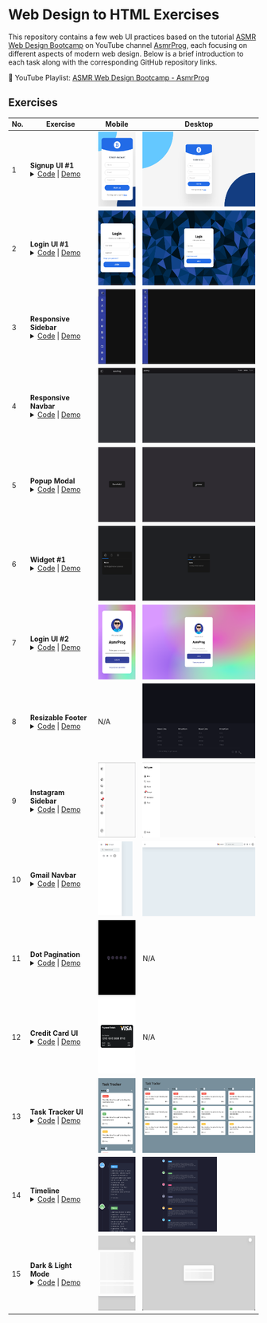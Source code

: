 # Web Design to HTML Exercises

This repository contains a few web UI practices based on the tutorial [ASMR Web Design Bootcamp](https://www.youtube.com/playlist?list=PLkC56g8fboI0QgD6VvH5TN0Nm1i5dVITH) on YouTube channel [AsmrProg](https://www.youtube.com/@AsmrProg), each focusing on different aspects of modern web design. Below is a brief introduction to each task along with the corresponding GitHub repository links.

🎥 YouTube Playlist: [ASMR Web Design Bootcamp - AsmrProg](https://www.youtube.com/playlist?list=PLkC56g8fboI0QgD6VvH5TN0Nm1i5dVITH)

## Exercises

| No. | Exercise                                                                                                                                                                                                                                                                                                                                                                                                                                                  | Mobile                                                                | Desktop                                                        |
| --- | --------------------------------------------------------------------------------------------------------------------------------------------------------------------------------------------------------------------------------------------------------------------------------------------------------------------------------------------------------------------------------------------------------------------------------------------------------- | --------------------------------------------------------------------- | -------------------------------------------------------------- |
| 1   | **Signup UI #1** <br/> <details><summary>[Code](/01-Signup/) \| [Demo](https://kris-lu-dev.github.io/ASMR-Web-Design-to-HTML-Exercises/01-Signup/) </summary>Create a visually appealing and responsive signup page using CSS techniques such as **_grid layout, background animations, and element positioning with pseudo-elements_** like `::after` for additional design elements.</details>                                               | <img src="/01-Signup/Screenshot-mobile.png" height="150"/>            | <img src="/01-Signup/Screenshot.png" height="150"/>            |
| 2   | **Login UI #1** <br/> <details><summary> [Code](/02-Login-1/) \| [Demo](https://kris-lu-dev.github.io/ASMR-Web-Design-to-HTML-Exercises/02-Login-1/)  </summary>Create a visually appealing and responsive login page featuring smooth **_transitions and hover effects_**, as well as consistent and user-friendly form styling. </details>                                                                                                   | <img src="/02-Login-1/Screenshot-mobile.png" height="150"/>           | <img src="/02-Login-1/Screenshot.png" height="150"/>           |
| 3   | **Responsive Sidebar** <br/> <details><summary>[Code](/03-RWD-Sidebar/) \| [Demo](https://kris-lu-dev.github.io/ASMR-Web-Design-to-HTML-Exercises/03-RWD-Sidebar/)  </summary>Create a **_responsive sidebar that can be toggled open and closed using JavaScript and CSS transitions_**, styled buttons for a user-friendly interface, and integrated icons using **_Boxicons_** to enhance the visual appeal. </details>                     | <img src="/03-RWD-Sidebar/Screenshot-mobile.gif" height="150"/>       | <img src="/03-RWD-Sidebar/Screenshot.gif" height="150"/>       |
| 4   | **Responsive Navbar** <br/> <details><summary>[Code](/04-RWD-Navbar/) \| [Demo](https://kris-lu-dev.github.io/ASMR-Web-Design-to-HTML-Exercises/04-RWD-Navbar/)  </summary>Use CSS to style the navbar, buttons, and **_overlay with properties like `position`, `z-index`, `visibility`, `opacity`, and `transition` for smooth animations_**, and implemented JavaScript to toggle the menu's visibility, enhancing interactivity.</details> | <img src="/04-RWD-Navbar/Screenshot-mobile.gif" height="150"/>        | <img src="/04-RWD-Navbar/Screenshot.gif" height="150"/>        |
| 5   | **Popup Modal** <br/> <details><summary>[Code](/05-Popup-Modal/) \| [Demo](https://kris-lu-dev.github.io/ASMR-Web-Design-to-HTML-Exercises/05-Popup-Modal/)  </summary>Implement a popup modal **_using a JavaScript function (`toggleModal`) to toggle specific classes (`open` and `closed`)_** that control the visibility and opacity of the modal and its background. </details>                                                          | <img src="/05-Popup-Modal/Screenshot-mobile.gif" height="150"/>       | <img src="/05-Popup-Modal/Screenshot.gif" height="150"/>       |
| 6   | **Widget #1** <br/> <details><summary>[Code](/06-Widget/) \| [Demo](https://kris-lu-dev.github.io/ASMR-Web-Design-to-HTML-Exercises/06-Widget/)  </summary> **_Use HTML radio buttons and labels to create tabbed navigation_**, use **_CSS variables_** for consistent styling, and implement CSS transitions for smooth animations. </details>                                                                                               | <img src="/06-Widget/Screenshot-mobile.gif" height="150" />           | <img src="/06-Widget/Screenshot.gif" height="150"/>            |
| 7   | **Login UI #2** <br/> <details> <summary>[Code](/07-Login-2/) \| [Demo](https://kris-lu-dev.github.io/ASMR-Web-Design-to-HTML-Exercises/07-Login-2/) </summary>Create a login UI, specifically focusing on **_styling input fields with hover and focus effects_**, and the CSS tip of using `background-image` with `radial-gradient` to **_create a dynamic and colorful background_**.</details>                                            | <img src="/07-Login-2/Screenshot-mobile.png" height="150"/>           | <img src="/07-Login-2/Screenshot.png" height="150"/>           |
| 8   | **Resizable Footer** <br/> <details><summary>[Code](/08-Resizable-Footer/) \| [Demo](https://kris-lu-dev.github.io/ASMR-Web-Design-to-HTML-Exercises/08-Resizable-Footer/) </summary>Create a responsive footer using the **_CSS `resize` property_** for resizable containers, Flexbox and Grid layouts for flexible and efficient content organization, and integrating **_Remixicon_** for enhanced visual appeal. </details>               | N/A                                                                   | <img src="/08-Resizable-Footer/Screenshot.gif" height="150"/>  |
| 9   | **Instagram Sidebar** <br/> <details><summary>[Code](/09-Instagram-Sidebar/) \| [Demo](https://kris-lu-dev.github.io/ASMR-Web-Design-to-HTML-Exercises/09-Instagram-Sidebar/) </summary>Create a responsive Instagram-style sidebar, utilize CSS Flexbox, specifically the **_`flex-grow` property, to control the size of sidebar items dynamically_**, and style a visually appealing badge on icons using CSS positioning.</details>        | <img src="/09-Instagram-Sidebar/Screenshot-mobile.png" height="150"/> | <img src="/09-Instagram-Sidebar/Screenshot.png" height="150"/> |
| 10  | **Gmail Navbar** <br/> <details><summary>[Code](/10-Gmail-Navbar/) \| [Demo](https://kris-lu-dev.github.io/ASMR-Web-Design-to-HTML-Exercises//10-Gmail-Navbar/) </summary>Develop a responsive Gmail-style navbar with toggle functionality using simple JavaScript for smaller screens. Utilize CSS flexbox techniques extensively.</details>                                                                                                                                                                                                                                                | <img src="/10-Gmail-Navbar/Screenshot-mobile.png" height="150"/>      | <img src="/10-Gmail-Navbar/Screenshot.png" height="150"/>      |
| 11  | **Dot Pagination** <br/> <details><summary>[Code](/11-Dot-Pagination/) \| [Demo](https://kris-lu-dev.github.io/ASMR-Web-Design-to-HTML-Exercises/11-Dot-Pagination) </summary>Build a simple pagination with HTML & CSS</details>                                                                                                                                                                                                                                                | <img src="/11-Dot-Pagination/Screenshot-mobile.gif" height="150"/>      | N/A      |
| 12  | **Credit Card UI** <br/> <details><summary>[Code](/12-Credit-Card-UI/) \| [Demo](https://kris-lu-dev.github.io/ASMR-Web-Design-to-HTML-Exercises/12-Credit-Card-UI/) </summary>Build a simple credit card form.</details>                                                                                                                                                                                                                                                | <img src="/12-Credit-Card-UI/Screenshot-mobile.png" height="150"/>      | N/A      |
| 13  | **Task Tracker UI** <br/> <details><summary>[Code](/13-Task-Tracker-UI/) \| [Demo](https://kris-lu-dev.github.io/ASMR-Web-Design-to-HTML-Exercises/13-Task-Tracker-UI/) </summary>Build a simple task tracker using flexbox layout.</details>                                                                                                                                                                                                                                                | <img src="/13-Task-Tracker-UI/Screenshot-mobile.png" height="150"/>      | <img src="/13-Task-Tracker-UI/Screenshot.png" height="150"/>      |
| 14  | **Timeline** <br/> <details><summary>[Code](/14-Timeline/) \| [Demo](https://kris-lu-dev.github.io/ASMR-Web-Design-to-HTML-Exercises/14-Timeline/) </summary>Create a timeline UI using CSS pseudo-elements for decoration and Flexbox for layout, while utilizing JavaScript to map JSON data to the DOM.</details>                                                                                                                                                                                                                                                | <img src="/14-Timeline/Screenshot-mobile.png" height="150"/>      | <img src="/14-Timeline/Screenshot.png" height="150"/>      |
| 15  | **Dark & Light Mode** <br/> <details><summary>[Code](/15-Dark-Light-Mode/) \| [Demo](https://kris-lu-dev.github.io/ASMR-Web-Design-to-HTML-Exercises/15-Dark-Light-Mode/) </summary>Implement a dark and light mode feature that begins with a **loading animation** to engage users. After loading, a toggle button enables users to switch themes, **using JavaScript to dynamically adjust the CSS styles** for a smooth transition.</details>                                                                                                                                                                                                                                                | <img src="/15-Dark-Light-Mode/Screenshot-mobile.gif" height="150"/>      | <img src="/15-Dark-Light-Mode/Screenshot.gif" height="150"/>      |
